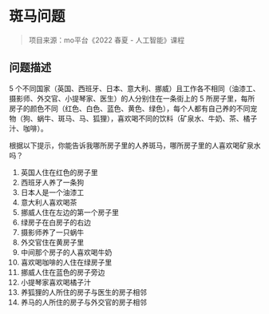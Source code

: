 # 斑马问题
> 项目来源：mo平台《2022 春夏 - 人工智能》课程
## 问题描述
5 个不同国家（英国、西班牙、日本、意大利、挪威）且工作各不相同（油漆工、摄影师、外交官、小提琴家、医生）的人分别住在一条街上的 5 所房子里，每所房子的颜色不同（红色、白色、蓝色、黄色、绿色），每个人都有自己养的不同宠物（狗、蜗牛、斑马、马、狐狸），喜欢喝不同的饮料（矿泉水、牛奶、茶、橘子汁、咖啡）。

根据以下提示，你能告诉我哪所房子里的人养斑马，哪所房子里的人喜欢喝矿泉水吗？

1. 英国人住在红色的房子里
2. 西班牙人养了一条狗
3. 日本人是一个油漆工
4. 意大利人喜欢喝茶
5. 挪威人住在左边的第一个房子里
6. 绿房子在白房子的右边
7. 摄影师养了一只蜗牛
8. 外交官住在黄房子里
9. 中间那个房子的人喜欢喝牛奶
10. 喜欢喝咖啡的人住在绿房子里
11. 挪威人住在蓝色的房子旁边
12. 小提琴家喜欢喝橘子汁
13. 养狐狸的人所住的房子与医生的房子相邻
14. 养马的人所住的房子与外交官的房子相邻
